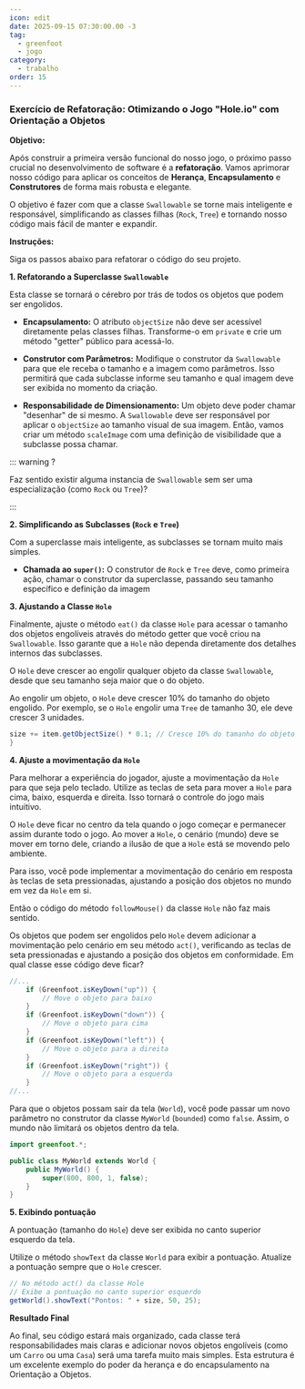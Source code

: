 ```yaml
---
icon: edit
date: 2025-09-15 07:30:00.00 -3
tag:
  - greenfoot
  - jogo
category:
  - trabalho
order: 15
---
```

### Exercício de Refatoração: Otimizando o Jogo "Hole.io" com Orientação a Objetos

**Objetivo:**

Após construir a primeira versão funcional do nosso jogo, o próximo passo crucial no desenvolvimento de software é a **refatoração**. Vamos aprimorar nosso código para aplicar os conceitos de **Herança**, **Encapsulamento** e **Construtores** de forma mais robusta e elegante.

O objetivo é fazer com que a classe `Swallowable` se torne mais inteligente e responsável, simplificando as classes filhas (`Rock`, `Tree`) e tornando nosso código mais fácil de manter e expandir.

**Instruções:**

Siga os passos abaixo para refatorar o código do seu projeto.

**1. Refatorando a Superclasse `Swallowable`**

Esta classe se tornará o cérebro por trás de todos os objetos que podem ser engolidos.

*   **Encapsulamento:** O atributo `objectSize` não deve ser acessível diretamente pelas classes filhas. Transforme-o em `private` e crie um método "getter" público para acessá-lo.

*   **Construtor com Parâmetros:** Modifique o construtor da `Swallowable` para que ele receba o tamanho e a imagem como parâmetros. Isso permitirá que cada subclasse informe seu tamanho e qual imagem deve ser exibida no momento da criação.

*   **Responsabilidade de Dimensionamento:** Um objeto deve poder chamar "desenhar" de si mesmo. A `Swallowable` deve ser responsável por aplicar o `objectSize` ao tamanho visual de sua imagem. Então, vamos criar um método `scaleImage` com uma definição de visibilidade que a subclasse possa chamar.

::: warning ?

Faz sentido existir alguma instancia de `Swallowable` sem ser uma especialização (como `Rock` ou `Tree`)?

:::

**2. Simplificando as Subclasses (`Rock` e `Tree`)**

Com a superclasse mais inteligente, as subclasses se tornam muito mais simples.

*   **Chamada ao `super()`:** O construtor de `Rock` e `Tree` deve, como primeira ação, chamar o construtor da superclasse, passando seu tamanho específico e definição da imagem

**3. Ajustando a Classe `Hole`**

Finalmente, ajuste o método `eat()` da classe `Hole` para acessar o tamanho dos objetos engolíveis através do método getter que você criou na `Swallowable`. Isso garante que a `Hole` não dependa diretamente dos detalhes internos das subclasses. 

O `Hole` deve crescer ao engolir qualquer objeto da classe `Swallowable`, desde que seu tamanho seja maior que o do objeto.

Ao engolir um objeto, o `Hole` deve crescer 10% do tamanho do objeto engolido. Por exemplo, se o `Hole` engolir uma `Tree` de tamanho 30, ele deve crescer 3 unidades.

```java
size += item.getObjectSize() * 0.1; // Cresce 10% do tamanho do objeto engolido
}
```

**4. Ajuste a movimentação da `Hole`**

Para melhorar a experiência do jogador, ajuste a movimentação da `Hole` para que seja pelo teclado. Utilize as teclas de seta para mover a `Hole` para cima, baixo, esquerda e direita. Isso tornará o controle do jogo mais intuitivo.

O `Hole` deve ficar no centro da tela quando o jogo começar e permanecer assim durante todo o jogo. Ao mover a `Hole`, o cenário (mundo) deve se mover em torno dele, criando a ilusão de que a `Hole` está se movendo pelo ambiente.

Para isso, você pode implementar a movimentação do cenário em resposta às teclas de seta pressionadas, ajustando a posição dos objetos no mundo em vez da `Hole` em si.

Então o código do método `followMouse()` da classe `Hole` não faz mais sentido.

Os objetos que podem ser engolidos pelo `Hole` devem adicionar a movimentação pelo cenário em seu método `act()`, verificando as teclas de seta pressionadas e ajustando a posição dos objetos em conformidade. Em qual classe esse código deve ficar?

```java
//...
    if (Greenfoot.isKeyDown("up")) {
        // Move o objeto para baixo
    }
    if (Greenfoot.isKeyDown("down")) {
        // Move o objeto para cima
    }
    if (Greenfoot.isKeyDown("left")) {
        // Move o objeto para a direita
    }
    if (Greenfoot.isKeyDown("right")) {
        // Move o objeto para a esquerda
    }   
//...
```


Para que o objetos possam sair da tela (`World`), você pode passar um novo parâmetro no construtor da classe `MyWorld` (`bounded`) como `false`. Assim, o mundo não limitará os objetos dentro da tela.


```java
import greenfoot.*;

public class MyWorld extends World {
    public MyWorld() {
        super(800, 800, 1, false); 
    }
}
```

**5. Exibindo pontuação**

A pontuação (tamanho do `Hole`) deve ser exibida no canto superior esquerdo da tela.

Utilize o método `showText` da classe `World` para exibir a pontuação. Atualize a pontuação sempre que o `Hole` crescer.

```java
// No método act() da classe Hole
// Exibe a pontuação no canto superior esquerdo
getWorld().showText("Pontos: " + size, 50, 25); 
```

**Resultado Final**

Ao final, seu código estará mais organizado, cada classe terá responsabilidades mais claras e adicionar novos objetos engolíveis (como um `Carro` ou uma `Casa`) será uma tarefa muito mais simples. Esta estrutura é um excelente exemplo do poder da herança e do encapsulamento na Orientação a Objetos.
